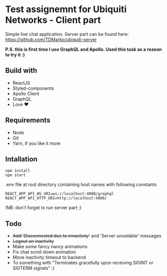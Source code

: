 # Test assignemnt for Ubiquiti Networks - Client part

Simple live chat application.
Server part can be found here: https://github.com/TDMarko/ubiquiti-server

**P.S. this is first time I use GraphQL and Apollo. Used this task as a reason to try it :)**

## Build with
- ReactJS
- Styled-components
- Apollo Client
- GraphQL
- Love ❤️

## Requirements
- Node
- Git
- Yarn, if you like it more

## Intallation
```
npm install
npm start
```
.env file at root directory containing host names with following constants
```
REACT_APP_API_WS_URI=ws://localhost:4000/graphql
REACT_APP_API_HTTP_URI=http://localhost:4000/
```

!NB: don't forget to run server part ;) 

## Todo
- ~~Add 'Disconnected due to innactivty'~~ and 'Server unvailable' messages
- ~~Logout on inactivity~~
- Make some fancy nancy animations
- Fix chat scroll down animation
- Move inactivity timeout to backend
- To something with "Terminates gracefully upon receiving SIGINT or SIGTERM signals" :(